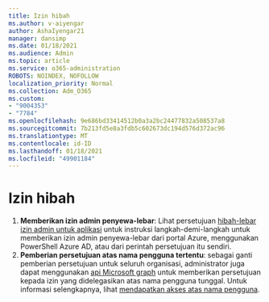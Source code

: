 ```yaml
---
title: Izin hibah
ms.author: v-aiyengar
author: AshaIyengar21
manager: dansimp
ms.date: 01/18/2021
ms.audience: Admin
ms.topic: article
ms.service: o365-administration
ROBOTS: NOINDEX, NOFOLLOW
localization_priority: Normal
ms.collection: Adm_O365
ms.custom:
- "9004353"
- "7784"
ms.openlocfilehash: 9e686bd33414512b0a3a2bc24477832a508537a8
ms.sourcegitcommit: 7b213fd5e8a3fdb5c602673dc194d576d372ac96
ms.translationtype: MT
ms.contentlocale: id-ID
ms.lasthandoff: 01/18/2021
ms.locfileid: "49901184"
---
```

# <a name="grant-permissions"></a>Izin hibah

1. **Memberikan izin admin penyewa-lebar**: Lihat persetujuan [hibah-lebar izin admin untuk aplikasi](https://docs.microsoft.com/azure/active-directory/manage-apps/grant-admin-consent) untuk instruksi langkah-demi-langkah untuk memberikan izin admin penyewa-lebar dari portal Azure, menggunakan PowerShell Azure AD, atau dari perintah persetujuan itu sendiri.
1. **Pemberian persetujuan atas nama pengguna tertentu**: sebagai ganti pemberian persetujuan untuk seluruh organisasi, administrator juga dapat menggunakan [api Microsoft graph](https://docs.microsoft.com/graph/use-the-api) untuk memberikan persetujuan kepada izin yang didelegasikan atas nama pengguna tunggal. Untuk informasi selengkapnya, lihat [mendapatkan akses atas nama pengguna](https://docs.microsoft.com/graph/auth-v2-user).